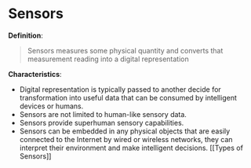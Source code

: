 # Sensors
**Definition**:
> Sensors measures some physical quantity and converts that measurement reading into a digital representation

**Characteristics**:
- Digital representation is typically passed to another decide for transformation into useful data that can be consumed by intelligent devices or humans.
- Sensors are not limited to human-like sensory data.
- Sensors provide superhuman sensory capabilities.
- Sensors can be embedded in any physical objects that are easily connected to the Internet by wired or wireless networks, they can interpret their environment and make intelligent decisions.
[[Types of Sensors]]
